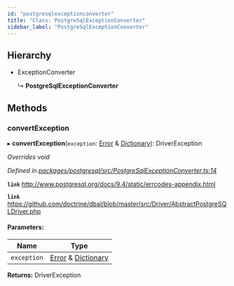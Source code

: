 ```yaml
---
id: "postgresqlexceptionconverter"
title: "Class: PostgreSqlExceptionConverter"
sidebar_label: "PostgreSqlExceptionConverter"
---
```


## Hierarchy

* ExceptionConverter

  ↳ **PostgreSqlExceptionConverter**

## Methods

### convertException

▸ **convertException**(`exception`: [Error](driverexception.md#error) & [Dictionary](../index.md#dictionary)): DriverException

*Overrides void*

*Defined in [packages/postgresql/src/PostgreSqlExceptionConverter.ts:14](https://github.com/mikro-orm/mikro-orm/blob/c7aaca40d/packages/postgresql/src/PostgreSqlExceptionConverter.ts#L14)*

**`link`** http://www.postgresql.org/docs/9.4/static/errcodes-appendix.html

**`link`** https://github.com/doctrine/dbal/blob/master/src/Driver/AbstractPostgreSQLDriver.php

#### Parameters:

Name | Type |
------ | ------ |
`exception` | [Error](driverexception.md#error) & [Dictionary](../index.md#dictionary) |

**Returns:** DriverException
